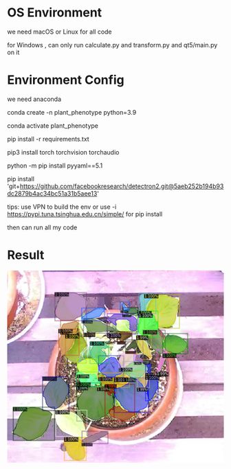 # OS Environment
we need macOS or Linux for all code

for Windows , can only run calculate.py and transform.py  and qt5/main.py on it

# Environment Config
we need anaconda

conda create -n plant_phenotype python=3.9

conda activate plant_phenotype

pip install -r requirements.txt

pip3 install torch torchvision torchaudio

python -m pip install pyyaml==5.1

pip install 'git+https://github.com/facebookresearch/detectron2.git@5aeb252b194b93dc2879b4ac34bc51a31b5aee13'

tips: use VPN to build the env or use -i https://pypi.tuna.tsinghua.edu.cn/simple/ for pip install

then can run all my code

# Result

![活体植株实例分割](resources/%E5%8E%9F%E5%A7%8B%E6%A4%8D%E6%A0%AA%E5%AE%9E%E4%BE%8B%E5%88%86%E5%89%B2%E7%BB%93%E6%9E%9C%E6%B8%B2%E6%9F%93%E5%9B%BE.png)